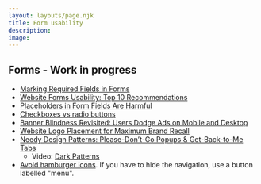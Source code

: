 ```yaml
---
layout: layouts/page.njk
title: Form usability
description: 
image: 
---
```


## Forms - Work in progress
- [Marking Required Fields in Forms](https://www.nngroup.com/articles/required-fields/)
- [Website Forms Usability: Top 10 Recommendations](https://www.nngroup.com/articles/web-form-design/)
- [Placeholders in Form Fields Are Harmful](https://www.nngroup.com/articles/form-design-placeholders/)
- [Checkboxes vs radio buttons](https://www.nngroup.com/articles/checkboxes-vs-radio-buttons/)
- [Banner Blindness Revisited: Users Dodge Ads on Mobile and Desktop](https://www.nngroup.com/articles/banner-blindness-old-and-new-findings/)
- [Website Logo Placement for Maximum Brand Recall](https://www.nngroup.com/articles/logo-placement-brand-recall/)
- [Needy Design Patterns: Please-Don’t-Go Popups & Get-Back-to-Me Tabs](https://www.nngroup.com/articles/needy-design-patterns/)
    - Video: [Dark Patterns](https://www.darkpatterns.org/)
- [Avoid hamburger icons](https://www.nngroup.com/videos/hamburger-menus/). If you have to hide the navigation, use a button labelled "menu".

